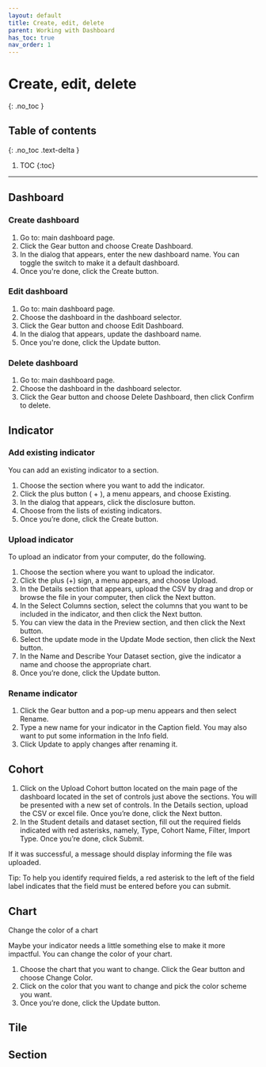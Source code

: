 ```yaml
---
layout: default
title: Create, edit, delete
parent: Working with Dashboard
has_toc: true
nav_order: 1
---
```


# Create, edit, delete
{: .no_toc }

## Table of contents
{: .no_toc .text-delta }

1. TOC
{:toc}

---

## Dashboard

### Create dashboard
1. Go to: main dashboard page.
2. Click the Gear button and choose Create Dashboard.
3. In the dialog that appears, enter the new dashboard name. You can toggle the switch to make it a default dashboard.
4. Once you're done, click the Create button.

### Edit dashboard
1. Go to: main dashboard page.
2. Choose the dashboard in the dashboard selector.
3. Click the Gear button and choose Edit Dashboard.
4. In the dialog that appears, update the dashboard name.
5. Once you're done, click the Update button.

### Delete dashboard
1. Go to: main dashboard page.
2. Choose the dashboard in the dashboard selector.
3. Click the Gear button and choose Delete Dashboard, then click Confirm to delete.

## Indicator

### Add existing indicator
You can add an existing indicator to a section.

1. Choose the section where you want to add the indicator.
2. Click the plus button ( + ), a menu appears, and choose Existing.
3. In the dialog that appears, click the disclosure button.
4. Choose from the lists of existing indicators.
5. Once you’re done, click the Create button.

### Upload indicator
To upload an indicator from your computer, do the following.

1. Choose the section where you want to upload the indicator.
2. Click the plus (+) sign, a menu appears, and choose Upload.
3. In the Details section that appears, upload the CSV by drag and drop or browse the file in your computer, then click the Next button.
4. In the Select Columns section, select the columns that you want to be included in the indicator, and then click the Next button.
5. You can view the data in the Preview section, and then click the Next button.
6. Select the update mode in the Update Mode section, then click the Next button.
7. In the Name and Describe Your Dataset section, give the indicator a name and choose the appropriate chart.
8. Once you’re done, click the Update button.

### Rename indicator
1. Click the Gear button and a pop-up menu appears and then select Rename.
2. Type a new name for your indicator in the Caption field. You may also want to put some information in the Info field.
3. Click Update to apply changes after renaming it.


## Cohort

1. Click on the Upload Cohort button located on the main page of the dashboard located in the set of controls just above the sections. You will be presented with a new set of controls. In the Details section, upload the CSV or excel file. Once you’re done, click the Next button.
2. In the Student details and dataset section, fill out the required fields indicated with red asterisks, namely, Type, Cohort Name, Filter, Import Type. Once you’re done, click Submit.

If it was successful, a message should display informing the file was uploaded.

Tip: To help you identify required fields, a red asterisk to the left of the field label indicates that the field must be entered before you can submit.

## Chart

Change the color of a chart

Maybe your indicator needs a little something else to make it more impactful. You can change the color of your chart.
1. Choose the chart that you want to change. Click the Gear button and choose Change Color.
2. Click on the color that you want to change and pick the color scheme you want.
3. Once you’re done, click the Update button.


## Tile
## Section
